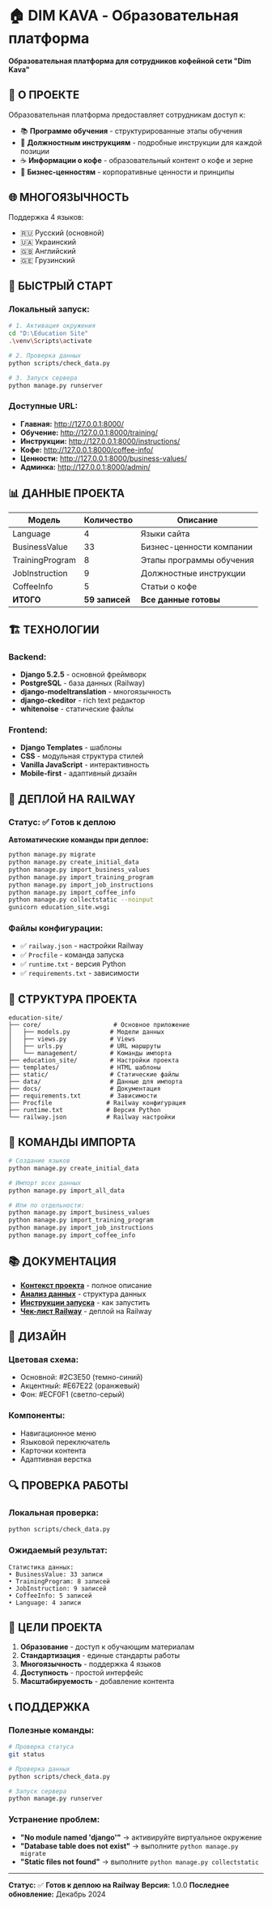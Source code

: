 # 🏠 DIM KAVA - Образовательная платформа

**Образовательная платформа для сотрудников кофейной сети "Dim Kava"**

## 🎯 **О ПРОЕКТЕ**

Образовательная платформа предоставляет сотрудникам доступ к:
- 📚 **Программе обучения** - структурированные этапы обучения
- 👔 **Должностным инструкциям** - подробные инструкции для каждой позиции
- ☕ **Информации о кофе** - образовательный контент о кофе и зерне
- 💼 **Бизнес-ценностям** - корпоративные ценности и принципы

## 🌐 **МНОГОЯЗЫЧНОСТЬ**

Поддержка 4 языков:
- 🇷🇺 Русский (основной)
- 🇺🇦 Украинский
- 🇬🇧 Английский
- 🇬🇪 Грузинский

## 🚀 **БЫСТРЫЙ СТАРТ**

### **Локальный запуск:**
```bash
# 1. Активация окружения
cd "D:\Education Site"
.\venv\Scripts\activate

# 2. Проверка данных
python scripts/check_data.py

# 3. Запуск сервера
python manage.py runserver
```

### **Доступные URL:**
- **Главная:** http://127.0.0.1:8000/
- **Обучение:** http://127.0.0.1:8000/training/
- **Инструкции:** http://127.0.0.1:8000/instructions/
- **Кофе:** http://127.0.0.1:8000/coffee-info/
- **Ценности:** http://127.0.0.1:8000/business-values/
- **Админка:** http://127.0.0.1:8000/admin/

## 📊 **ДАННЫЕ ПРОЕКТА**

| Модель | Количество | Описание |
|--------|------------|----------|
| Language | 4 | Языки сайта |
| BusinessValue | 33 | Бизнес-ценности компании |
| TrainingProgram | 8 | Этапы программы обучения |
| JobInstruction | 9 | Должностные инструкции |
| CoffeeInfo | 5 | Статьи о кофе |
| **ИТОГО** | **59 записей** | **Все данные готовы** |

## 🏗️ **ТЕХНОЛОГИИ**

### **Backend:**
- **Django 5.2.5** - основной фреймворк
- **PostgreSQL** - база данных (Railway)
- **django-modeltranslation** - многоязычность
- **django-ckeditor** - rich text редактор
- **whitenoise** - статические файлы

### **Frontend:**
- **Django Templates** - шаблоны
- **CSS** - модульная структура стилей
- **Vanilla JavaScript** - интерактивность
- **Mobile-first** - адаптивный дизайн

## 🚀 **ДЕПЛОЙ НА RAILWAY**

### **Статус:** ✅ **Готов к деплою**

**Автоматические команды при деплое:**
```bash
python manage.py migrate
python manage.py create_initial_data
python manage.py import_business_values
python manage.py import_training_program
python manage.py import_job_instructions
python manage.py import_coffee_info
python manage.py collectstatic --noinput
gunicorn education_site.wsgi
```

### **Файлы конфигурации:**
- ✅ `railway.json` - настройки Railway
- ✅ `Procfile` - команда запуска
- ✅ `runtime.txt` - версия Python
- ✅ `requirements.txt` - зависимости

## 📁 **СТРУКТУРА ПРОЕКТА**

```
education-site/
├── core/                    # Основное приложение
│   ├── models.py           # Модели данных
│   ├── views.py            # Views
│   ├── urls.py             # URL маршруты
│   └── management/         # Команды импорта
├── education_site/         # Настройки проекта
├── templates/              # HTML шаблоны
├── static/                 # Статические файлы
├── data/                   # Данные для импорта
├── docs/                   # Документация
├── requirements.txt        # Зависимости
├── Procfile               # Railway конфигурация
├── runtime.txt            # Версия Python
└── railway.json           # Railway настройки
```

## 🔧 **КОМАНДЫ ИМПОРТА**

```bash
# Создание языков
python manage.py create_initial_data

# Импорт всех данных
python manage.py import_all_data

# Или по отдельности:
python manage.py import_business_values
python manage.py import_training_program
python manage.py import_job_instructions
python manage.py import_coffee_info
```

## 📚 **ДОКУМЕНТАЦИЯ**

- **[Контекст проекта](docs/PROJECT_CONTEXT.md)** - полное описание
- **[Анализ данных](docs/DATA_ANALYSIS.md)** - структура данных
- **[Инструкции запуска](docs/LAUNCH_INSTRUCTIONS.md)** - как запустить
- **[Чек-лист Railway](docs/RAILWAY_CHECKLIST.md)** - деплой на Railway

## 🎨 **ДИЗАЙН**

### **Цветовая схема:**
- Основной: #2C3E50 (темно-синий)
- Акцентный: #E67E22 (оранжевый)
- Фон: #ECF0F1 (светло-серый)

### **Компоненты:**
- Навигационное меню
- Языковой переключатель
- Карточки контента
- Адаптивная верстка

## 🔍 **ПРОВЕРКА РАБОТЫ**

### **Локальная проверка:**
```bash
python scripts/check_data.py
```

### **Ожидаемый результат:**
```
Статистика данных:
• BusinessValue: 33 записи
• TrainingProgram: 8 записей
• JobInstruction: 9 записей
• CoffeeInfo: 5 записей
• Language: 4 записи
```

## 🎯 **ЦЕЛИ ПРОЕКТА**

1. **Образование** - доступ к обучающим материалам
2. **Стандартизация** - единые стандарты работы
3. **Многоязычность** - поддержка 4 языков
4. **Доступность** - простой интерфейс
5. **Масштабируемость** - добавление контента

## 📞 **ПОДДЕРЖКА**

### **Полезные команды:**
```bash
# Проверка статуса
git status

# Проверка данных
python scripts/check_data.py

# Запуск сервера
python manage.py runserver
```

### **Устранение проблем:**
- **"No module named 'django'"** → активируйте виртуальное окружение
- **"Database table does not exist"** → выполните `python manage.py migrate`
- **"Static files not found"** → выполните `python manage.py collectstatic`

---

**Статус:** ✅ **Готов к деплою на Railway**
**Версия:** 1.0.0
**Последнее обновление:** Декабрь 2024
